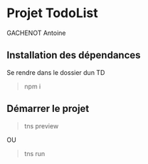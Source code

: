 # Projet TodoList

GACHENOT Antoine

## Installation des dépendances

Se rendre dans le dossier dun TD

> npm i

## Démarrer le projet

> tns preview 

OU

> tns run <Platform>

